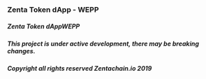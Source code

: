 ### Zenta Token dApp - WEPP

##### Zenta Token dAppWEPP
##### This project is under active development, there may be breaking changes.
##### *Copyright all rights reserved Zentachain.io 2019*
